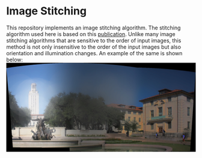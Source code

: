 # Image Stitching
This repository implements an image stitching algorithm. The stitching algorithm used here is based on this [publication](http://matthewalunbrown.com/papers/ijcv2007.pdf). Unlike many image stitching algorithms that are sensitive to the order of input images, this method is not only insensitive to the order of the input images but also orientation and illumination changes. An example of the same is shown below:
![](output/out_illuminationchanges.jpg)
